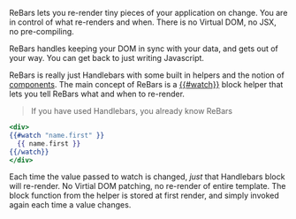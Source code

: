 

ReBars lets you re-render tiny pieces of your application on change. You are in control of what re-renders and when. There is no Virtual DOM, no JSX, no pre-compiling.

ReBars handles keeping your DOM in sync with your data, and gets out of your way. You can get back to just writing Javascript.

ReBars is really just Handlebars with some built in helpers and the notion of [components](component.html). The main concept of ReBars is a [{{#watch}}](helpers.html#watch) block helper that lets you tell ReBars what and when to re-render.

> If you have used Handlebars, you already know ReBars

```handlebars
<div>
{{#watch "name.first" }}
  {{ name.first }}
{{/watch}}
</div>
```

Each time the value passed to watch is changed, *just* that Handlebars block will re-render. No Virtial DOM patching, no re-render of entire template. The block function from the helper is stored at first render, and simply invoked again each time a value changes.
